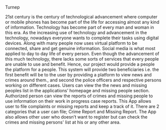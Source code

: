 Turnep


21st century is the century of technological advancement where computer or mobile phones has become part of the life for accessing almost any kind of information. Technology has become part of every man and woman in this era. As the increasing use of technology and advancement in the technology, nowadays everyone wants to complete their tasks using digital devices. Along with many people now uses virtual platform to be connected, share and get genuine information. Social media is what most applied to day to day life of every person. Even though the advancement of this much technology, there lacks some sorts of services that every people are unable to use and benefit. Hence, our project would provide a people the platform for a people. This system will provide two beneficiaries i.e. the first benefit will be to the  user by providing a platform to view news and crimes around them., and second the police officers and respective persons working on different cases. Users can view the  the news and missing peoples list in the applications’ homepage and missing people section. Authorized person can view the reports of crimes and missing people to use information on their work in progress case reports. This App allows user to file complaints or missing reports and keep a track of it. There are 2 categories that a user can file; Crime Report and Missing Report. The App also allows other user who doesn’t want to register but can check the crimes and missing persons' list at his or any other area.
